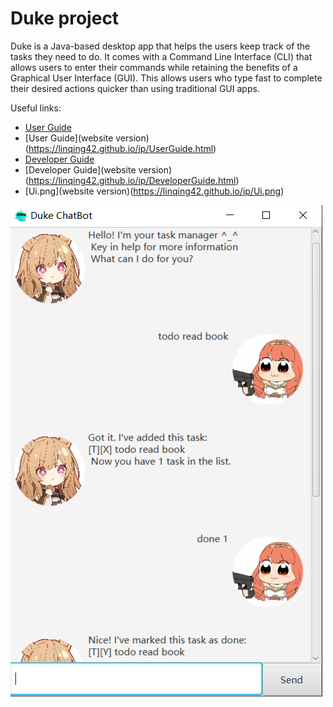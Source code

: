 # Duke project

Duke is a Java-based desktop app that helps the users keep track of the tasks they need to do. It comes with a Command Line Interface (CLI) that allows users to enter their commands while retaining the benefits of a Graphical User Interface (GUI). This allows users who type fast to complete their desired actions quicker than using traditional GUI apps.

Useful links:
* [User Guide](https://github.com/linqing42/ip/blob/master/docs/UserGuide.md)
* [User Guide](website version)(https://linqing42.github.io/ip/UserGuide.html)
* [Developer Guide](https://github.com/linqing42/ip/blob/master/docs/DeveloperGuide.md)
* [Developer Guide](website version)(https://linqing42.github.io/ip/DeveloperGuide.html)
* [Ui.png](website version)(https://linqing42.github.io/ip/Ui.png)



![Ui](Ui.png)